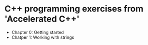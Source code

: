 # C++ programming exercises from 'Accelerated C++' 

* Chapter 0: Getting started
* Chatper 1: Working with strings

